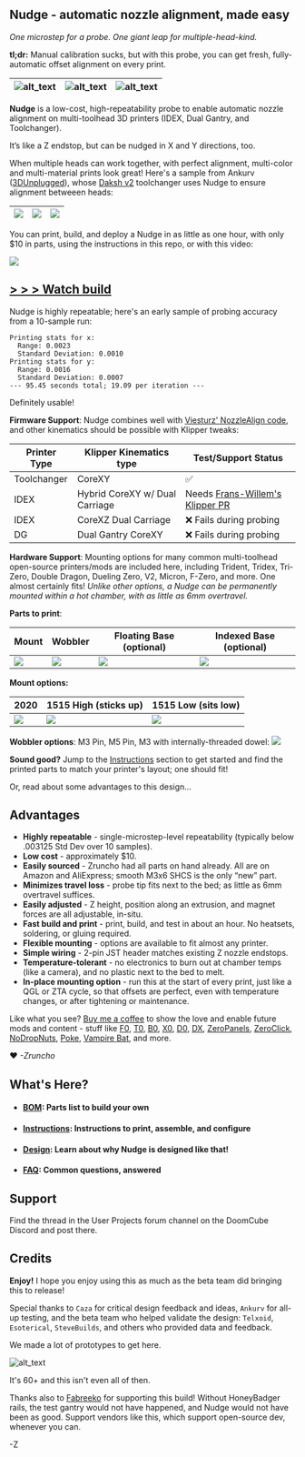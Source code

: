 ## Nudge - automatic nozzle alignment, made easy

*One microstep for a probe.  One giant leap for multiple-head-kind.*

**tl;dr:** Manual calibration sucks, but with this probe, you can get fresh, fully-automatic offset alignment on every print.


| ![alt_text](Renders/another_iso_crop.png) | ![alt_text](Renders/electrical_path_crop_2.png) | ![alt_text](Images/both_iso_small.jpg) |
| - | - | - |

**Nudge** is a low-cost, high-repeatability probe to enable automatic nozzle alignment on multi-toolhead 3D printers (IDEX, Dual Gantry, and Toolchanger).

It’s like a Z endstop, but can be nudged in X and Y directions, too.

When multiple heads can work together, with perfect alignment, multi-color and multi-material prints look great!  Here's a sample from Ankurv ([3DUnplugged]()), whose [Daksh v2]() toolchanger uses Nudge to ensure alignment betweeen heads:

| ![](Images/bender.jpg) | ![](Images/bender_zoom.jpg) | ![](Images/bender_zoom_2.jpg) |
| - | - | - |

You can print, build, and deploy a Nudge in as little as one hour, with only $10 in parts, using the instructions in this repo, or with this video:

[![](Images/yt_thumb.png)](https://youtu.be/6eRomxUo7TI)

## [> > > Watch build](https://youtu.be/6eRomxUo7TI)

Nudge is highly repeatable; here's an early sample of probing accuracy from a 10-sample run:
```
Printing stats for x:
  Range: 0.0023
  Standard Deviation: 0.0010
Printing stats for y:
  Range: 0.0016
  Standard Deviation: 0.0007
--- 95.45 seconds total; 19.09 per iteration ---
```

Definitely usable!

**Firmware Support**: Nudge combines well with [Viesturz' NozzleAlign code](https://github.com/viesturz/NozzleAlign), and other kinematics should be possible with Klipper tweaks:

| Printer Type | Klipper Kinematics type | Test/Support Status |
| - | - | - |
| Toolchanger | CoreXY | :white_check_mark: |
| IDEX | Hybrid CoreXY w/ Dual Carriage | Needs [Frans-Willem's Klipper PR](https://github.com/Klipper3d/klipper/pull/6486) |
| IDEX | CoreXZ Dual Carriage | :x: Fails during probing |
| DG | Dual Gantry CoreXY | :x: Fails during probing |

**Hardware Support**: Mounting options for many common multi-toolhead open-source printers/mods are included here, including Trident, Tridex, Tri-Zero, Double Dragon, Dueling Zero, V2, Micron, F-Zero, and more.  One almost certainly fits!  *Unlike other options, a Nudge can be permanently mounted within a hot chamber, with as little as 6mm overtravel.*

**Parts to print**:

| Mount | Wobbler | Floating Base (optional) | Indexed Base (optional)  |
| - | - | - | - |
| ![](Renders/mount_iso_2_trim.png) | ![](Renders/wobbler_iso_trim.png) | ![](Renders/floating_base_iso_trim.png) | ![](Renders/indexed_base_iso_trim.png) |

**Mount options:**

| 2020 | 1515 High (sticks up) | 1515 Low (sits low) |
| --- | --- | --- |
| ![](Renders/nudge_2020_rear.png) | ![](Renders/nudge_1515_high.png)  | ![](Renders/nudge_1515_low.png) |

**Wobbler options**: M3 Pin, M5 Pin, M3 with internally-threaded dowel:
![](Renders/all_wobblers_side_trim.png)

**Sound good?**  Jump to the [Instructions](INSTRUCTIONS.md) section to get started and find the printed parts to match your printer's layout; one should fit!  

Or, read about some advantages to this design...
## Advantages
 * **Highly repeatable** - single-microstep-level repeatability (typically below .003125 Std Dev over 10 samples).
 * **Low cost** - approximately $10.
 * **Easily sourced** - Zruncho had all parts on hand already. All are on Amazon and AliExpress; smooth M3x6 SHCS is the only “new” part.
 * **Minimizes travel loss** - probe tip fits next to the bed; as little as 6mm overtravel suffices.
 * **Easily adjusted** - Z height, position along an extrusion, and magnet forces are all adjustable, in-situ.
 * **Fast build and print** - print, build, and test in about an hour.  No heatsets, soldering, or gluing required.
 * **Flexible mounting** - options are available to fit almost any printer.
 * **Simple wiring** - 2-pin JST header matches existing Z nozzle endstops.
 * **Temperature-tolerant** - no electronics to burn out at chamber temps (like a camera), and no plastic next to the bed to melt.
 * **In-place mounting option** - run this at the start of every print, just like a QGL or ZTA cycle, so that offsets are perfect, even with temperature changes, or after tightening or maintenance.

Like what you see?  [Buy me a coffee](https://ko-fi.com/zruncho3d) to show the love and enable future mods and content - stuff like [F0](https://github.com/zruncho3d/f-zero), [T0](https://github.com/zruncho3d/tri-zero), [B0](https://github.com/zruncho3d/boxzero), [X0](https://github.com/zruncho3d/double-dragon), [D0](https://github.com/zruncho3d/DuelingZero), [DX](https://github.com/zruncho3d/DuelingX), [ZeroPanels](https://github.com/zruncho3d/ZeroPanels), [ZeroClick](https://github.com/zruncho3d/zeroclick), [NoDropNuts](https://github.com/zruncho3d/f-zero/tree/main/STLs/NoDropNuts), [Poke](https://github.com/zruncho3d/poke), [Vampire Bat](https://github.com/zruncho3d/vampire_bat), and more.

 :heart: *-Zruncho*

## What's Here?

- #### [BOM](BOM.md): Parts list to build your own
- #### [Instructions](INSTRUCTIONS.md): Instructions to print, assemble, and configure
- #### [Design](DESIGN.md): Learn about why Nudge is designed like that!
- #### [FAQ](FAQ.md): Common questions, answered

## Support

Find the thread in the User Projects forum channel on the DoomCube Discord and post there.

## Credits

**Enjoy!** I hope you enjoy using this as much as the beta team did bringing this to release!  

Special thanks to `Caza` for critical design feedback and ideas, `Ankurv` for all-up testing,  and the beta team who helped validate the design: `Telxoid`, `Esoterical`, `SteveBuilds`, and others who provided data and feedback.

We made a lot of prototypes to get here.

![alt_text](Images/prototypes.jpg)

It's 60+ and this isn't even all of then.

Thanks also to [Fabreeko](https://www.fabreeko.com/) for supporting this build!  Without HoneyBadger rails, the test gantry would not have happened, and Nudge would not have been as good.  Support vendors like this, which support open-source dev, whenever you can.

-Z

